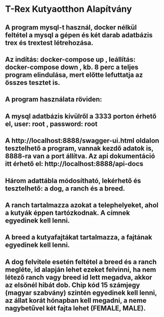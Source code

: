 # T-Rex Kutyaotthon Alapítvány 

## A program mysql-t használ, docker nélkül feltétel a mysql a gépen és két darab adatbázis trex és trextest létrehozása. 
## Az indítás: docker-compose up , leállítás: docker-compose down , kb. 8 perc a teljes program elindulása, mert előtte lefuttatja az összes tesztet is.
## A program használata röviden:
## A mysql adatbázis kívülről a 3333 porton érhető el, user: root , password: root
## A http://localhost:8888/swagger-ui.html oldalon tesztelhető a program, vannak kezdő adatok is, 8888-ra van a port állítva. Az api dokumentáció itt érhető el: http://localhost:8888/api-docs
## Három adattábla módosítható, lekérhető és tesztelhető: a dog, a ranch és a breed.
## A ranch tartalmazza azokat a telephelyeket, ahol a kutyák éppen tartózkodnak. A címnek egyedinek kell lenni.
## A breed a kutyafajtákat tartalmazza, a fajtának egyedinek kell lenni.
## A dog felvitele esetén feltétel a breed és a ranch megléte, id alapján lehet ezeket felvinni, ha nem létező ranch vagy breed id lett megadva, akkor az elsőnél hibát dob. Chip kód 15 számjegy (magyar szabvány) szintén egyedinek kell lenni, az állat korát hónapban kell megadni, a neme nagybetűvel két fajta lehet (FEMALE, MALE). 


